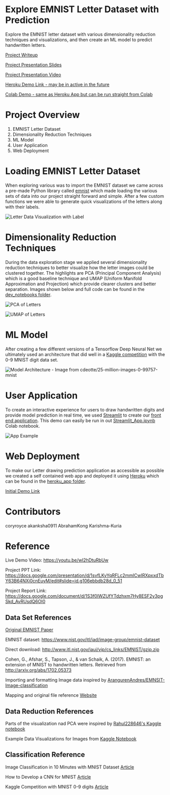 # Explore EMNIST Letter Dataset with Prediction 

Explore the EMNIST letter dataset with various dimensionality reduction techniques and visualizations, and then create an ML model to predict handwritten letters.

[Project Writeup](https://github.com/coryroyce/emnist_letter_exploration_and_prediction/blob/main/reference/Project_Report.pdf)

[Project Presentation Slides](https://github.com/coryroyce/emnist_letter_exploration_and_prediction/blob/main/reference/Final_Presentation.pdf)

[Project Presentation Video](https://www.youtube.com/watch?v=wI2hDtuRbUw&ab_channel=AbrahamKong)

[Heroku Demo Link - may be in active in the future](https://letter-prediction.herokuapp.com/)

[Colab Demo - same as Heroku App but can be run straight from Colab](https://github.com/coryroyce/emnist_letter_exploration_and_prediction/blob/main/streamlit_application/Streamlit_App.ipynb)

# Project Overview
1. EMNIST Letter Dataset
1. Dimensionality Reduction Techniques
1. ML Model
1. User Application
1. Web Deployment

# Loading EMNIST Letter Dataset
When exploring various was to import the EMNIST dataset we came across a pre-made Python library called [emnist](https://pypi.org/project/emnist/) which made loading the various sets of data into our project straight forward and simple. After a few custom functions we were able to generate quick visualizations of the letters along with their labels.

![Letter Data Visualization with Label](https://github.com/coryroyce/emnist_letter_exploration_and_prediction/blob/main/reference/labeled_image_A.png)

# Dimensionality Reduction Techniques
During the data exploration stage we applied several dimensionality reduction techniques to better visualize how the letter images could be clustered together. The highlights are PCA (Principal Component Analysis) which is a good baseline technique and UMAP (Uniform Manifold Approximation and Projection) which provide clearer clusters and better separation. Images shown below and full code can be found in the [dev_notebooks folder](https://github.com/coryroyce/emnist_letter_exploration_and_prediction/blob/main/dev_notebooks/Letter_Exploration_and_Classification_V04.ipynb).

![PCA of Letters](https://github.com/coryroyce/emnist_letter_exploration_and_prediction/blob/main/reference/PCA_of_letters.png)

![UMAP of Letters](https://github.com/coryroyce/emnist_letter_exploration_and_prediction/blob/main/reference/UMAP_of_letters.png)

# ML Model
After creating a few different versions of a Tensorflow Deep Neural Net we ultimately used an architecture that did well in a [Kaggle competition](https://www.kaggle.com/cdeotte/25-million-images-0-99757-mnist) with the 0-9 MNIST digit data set.

![Model Architecture - Image from cdeotte/25-million-images-0-99757-mnist](https://github.com/coryroyce/emnist_letter_exploration_and_prediction/blob/main/reference/model_architecture_diagram.png)

# User Application
To create an interactive experience for users to draw handwritten digits and provide model prediction in real time, we used [Streamlit](https://streamlit.io/) to create our [front end application](https://github.com/coryroyce/emnist_letter_exploration_and_prediction/tree/main/streamlit_application). This demo can easily be run in out [Streamlit_App.ipynb](https://github.com/coryroyce/emnist_letter_exploration_and_prediction/blob/main/streamlit_application/Streamlit_App.ipynb) Colab notebook.

![App Example](https://github.com/coryroyce/emnist_letter_exploration_and_prediction/blob/main/reference/app_demo_image.png)

# Web Deployment

To make our Letter drawing prediction application as accessible as possible we created a self contained web app and deployed it using [Heroku](https://dashboard.heroku.com/apps) which can be found in the [heroku_app folder](https://github.com/coryroyce/emnist_letter_exploration_and_prediction/tree/main/heroku_app).

[Initial Demo Link](https://letter-prediction.herokuapp.com/)

# Contributors
coryroyce
akanksha0911
AbrahamKong
Karishma-Kuria


# Reference

Live Demo Video: https://youtu.be/wI2hDtuRbUw

Project PPT Link: https://docs.google.com/presentation/d/1svfLKvYqRFLc2mmICwIRXpxxdTbY63B64NXi0cnEuyM/edit#slide=id.g106ebbdb28d_0_51

Project Report Link: https://docs.google.com/document/d/1S3f0IWZUfYTdzhxm7Hy8ESF2y3pgSkd_AvRUsdQ6OI0

## Data Set References

[Original EMNIST Paper](https://arxiv.org/pdf/1702.05373.pdf)

EMNIST dataset: https://www.nist.gov/itl/iad/image-group/emnist-dataset

Direct download: http://www.itl.nist.gov/iaui/vip/cs_links/EMNIST/gzip.zip

Cohen, G., Afshar, S., Tapson, J., & van Schaik, A. (2017). EMNIST: an extension of MNIST to handwritten letters. Retrieved from http://arxiv.org/abs/1702.05373

Importing and formatting Image data inspired by [ArangurenAndres/EMNSIT-Image-classification](https://github.com/ArangurenAndres/EMNSIT-Image-classification/blob/master/cognition_project.ipynb)

Mapping and original file reference [Website](https://www.kaggle.com/crawford/emnist/version/1?select=emnist-balanced-mapping.txt)

## Data Reduction References

Parts of the visualization nad PCA were inspired by [Rahul228646's Kaggle notebook](https://www.kaggle.com/rahul228646/pca-mnist)

Example Data Visualizations for Images from [Kaggle Notebook](https://www.kaggle.com/parulpandey/visualizing-kannada-mnist-with-t-sne)

## Classification Reference

Image Classification in 10 Minutes with MNIST Dataset [Article](https://towardsdatascience.com/image-classification-in-10-minutes-with-mnist-dataset-54c35b77a38d)

How to Develop a CNN for MNIST [Article](https://machinelearningmastery.com/how-to-develop-a-convolutional-neural-network-from-scratch-for-mnist-handwritten-digit-classification/)

Kaggle Competition with MNIST 0-9 digits [Article](https://www.kaggle.com/cdeotte/25-million-images-0-99757-mnist)

